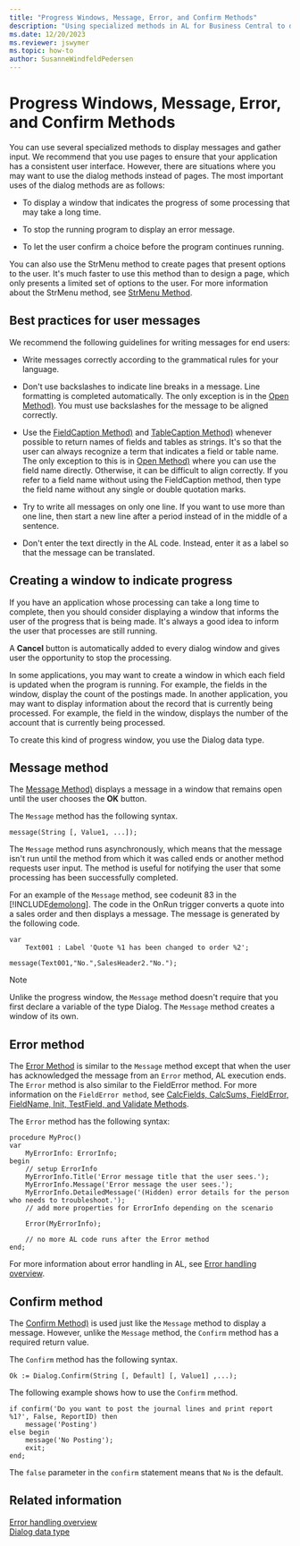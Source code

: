 ```yaml
---
title: "Progress Windows, Message, Error, and Confirm Methods"
description: "Using specialized methods in AL for Business Central to display messages and gather input from the user."
ms.date: 12/20/2023
ms.reviewer: jswymer
ms.topic: how-to
author: SusanneWindfeldPedersen
---
```


# Progress Windows, Message, Error, and Confirm Methods

You can use several specialized methods to display messages and gather input. We recommend that you use pages to ensure that your application has a consistent user interface. However, there are situations where you may want to use the dialog methods instead of pages. The most important uses of the dialog methods are as follows:  

- To display a window that indicates the progress of some processing that may take a long time.  

- To stop the running program to display an error message.  

- To let the user confirm a choice before the program continues running.  

You can also use the StrMenu method to create pages that present options to the user. It's much faster to use this method than to design a page, which only presents a limited set of options to the user. For more information about the StrMenu method, see [StrMenu Method](methods-auto/dialog/dialog-StrMenu-Method.md).  

## Best practices for user messages  

We recommend the following guidelines for writing messages for end users:  

- Write messages correctly according to the grammatical rules for your language.  

- Don't use backslashes to indicate line breaks in a message. Line formatting is completed automatically. The only exception is in the [Open Method)](methods-auto/dialog/dialog-Open-Method.md). You must use backslashes for the message to be aligned correctly.  

- Use the [FieldCaption Method)](methods-auto/record/record-FieldCaption-Method.md) and [TableCaption Method)](methods-auto/record/record-TableCaption-Method.md) whenever possible to return names of fields and tables as strings. It's so that the user can always recognize a term that indicates a field or table name. The only exception to this is in [Open Method)](methods-auto/dialog/dialog-Open-Method.md) where you can use the field name directly. Otherwise, it can be difficult to align correctly. If you refer to a field name without using the FieldCaption method, then type the field name without any single or double quotation marks.  

- Try to write all messages on only one line. If you want to use more than one line, then start a new line after a period instead of in the middle of a sentence.  

- Don't enter the text directly in the AL code. Instead, enter it as a label so that the message can be translated.  

## Creating a window to indicate progress  

If you have an application whose processing can take a long time to complete, then you should consider displaying a window that informs the user of the progress that is being made. It's always a good idea to inform the user that processes are still running.  

A **Cancel** button is automatically added to every dialog window and gives user the opportunity to stop the processing.  

In some applications, you may want to create a window in which each field is updated when the program is running. For example, the fields in the window, display the count of the postings made. In another application, you may want to display information about the record that is currently being processed. For example, the field in the window, displays the number of the account that is currently being processed.  

To create this kind of progress window, you use the Dialog data type.  

## Message method

The [Message Method)](methods-auto/dialog/dialog-Message-Method.md) displays a message in a window that remains open until the user chooses the **OK** button.  

The `Message` method has the following syntax.  

```AL
message(String [, Value1, ...]);  
```  

The `Message` method runs asynchronously, which means that the message isn't run until the method from which it was called ends or another method requests user input. The method is useful for notifying the user that some processing has been successfully completed.  

For an example of the `Message` method, see codeunit 83 in the [!INCLUDE[demolong](includes/demolong_md.md)]. The code in the OnRun trigger converts a quote into a sales order and then displays a message. The message is generated by the following code.  

```AL
var
    Text001 : Label 'Quote %1 has been changed to order %2';

message(Text001,"No.",SalesHeader2."No.");  
```  

> [!NOTE]  
> Unlike the progress window, the `Message` method doesn't require that you first declare a variable of the type Dialog. The `Message` method creates a window of its own.  

## Error method  

The [Error Method](methods-auto/dialog/dialog-error-errorinfo-method.md) is similar to the `Message` method except that when the user has acknowledged the message from an `Error` method, AL execution ends. The `Error` method is also similar to the FieldError method. For more information on the `FieldError method`, see [CalcFields, CalcSums, FieldError, FieldName, Init, TestField, and Validate Methods](devenv-CALCFIELDS-CALCSUMS-FIELDError-FIELDNAME-INIT-TESTFIELD-and-VALIDATE-Methods.md).  

The `Error` method has the following syntax:

```AL
procedure MyProc()
var
    MyErrorInfo: ErrorInfo;
begin
    // setup ErrorInfo
    MyErrorInfo.Title('Error message title that the user sees.');
    MyErrorInfo.Message('Error message the user sees.');
    MyErrorInfo.DetailedMessage('(Hidden) error details for the person who needs to troubleshoot.');
    // add more properties for ErrorInfo depending on the scenario

    Error(MyErrorInfo);

    // no more AL code runs after the Error method
end;
```  

For more information about error handling in AL, see [Error handling overview](devenv-al-error-handling.md).

## Confirm method  

The [Confirm Method)](methods-auto/dialog/dialog-Confirm-Method.md) is used just like the `Message` method to display a message. However, unlike the `Message` method, the `Confirm` method has a required return value.  

The `Confirm` method has the following syntax.  

```AL  
Ok := Dialog.Confirm(String [, Default] [, Value1] ,...);  
```  

The following example shows how to use the `Confirm` method.  

```AL  
if confirm('Do you want to post the journal lines and print report %1?', False, ReportID) then
    message('Posting')
else begin
    message('No Posting');
    exit;
end;
```  

The `false` parameter in the `confirm` statement means that `No` is the default.

## Related information  

[Error handling overview](devenv-al-error-handling.md)   
[Dialog data type](methods-auto/dialog/dialog-data-type.md)  
